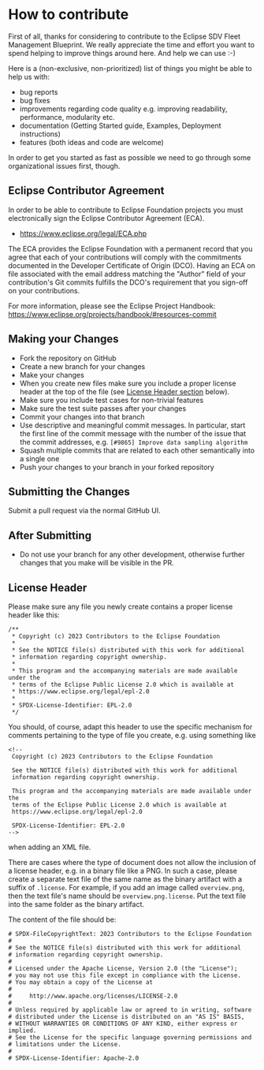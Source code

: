 # How to contribute

First of all, thanks for considering to contribute to the Eclipse SDV Fleet Management Blueprint.
We really appreciate the time and effort you want to spend helping to improve things around here.
And help we can use :-)

Here is a (non-exclusive, non-prioritized) list of things you might be able to help us with:

* bug reports
* bug fixes
* improvements regarding code quality e.g. improving readability, performance, modularity etc.
* documentation (Getting Started guide, Examples, Deployment instructions)
* features (both ideas and code are welcome)

In order to get you started as fast as possible we need to go through some organizational issues first,
though.

## Eclipse Contributor Agreement

In order to be able to contribute to Eclipse Foundation projects you must
electronically sign the Eclipse Contributor Agreement (ECA).

* https://www.eclipse.org/legal/ECA.php

The ECA provides the Eclipse Foundation with a permanent record that you agree
that each of your contributions will comply with the commitments documented in
the Developer Certificate of Origin (DCO). Having an ECA on file associated with
the email address matching the "Author" field of your contribution's Git commits
fulfills the DCO's requirement that you sign-off on your contributions.

For more information, please see the Eclipse Project Handbook:
https://www.eclipse.org/projects/handbook/#resources-commit

## Making your Changes

* Fork the repository on GitHub
* Create a new branch for your changes
* Make your changes
* When you create new files make sure you include a proper license header at the top of the file
  (see [License Header section](#license-header) below).
* Make sure you include test cases for non-trivial features
* Make sure the test suite passes after your changes
* Commit your changes into that branch
* Use descriptive and meaningful commit messages. In particular, start the first line of the commit message with the
  number of the issue that the commit addresses, e.g. `[#9865] Improve data sampling algorithm`
* Squash multiple commits that are related to each other semantically into a single one
* Push your changes to your branch in your forked repository

## Submitting the Changes

Submit a pull request via the normal GitHub UI.

## After Submitting

* Do not use your branch for any other development, otherwise further changes that you make will be visible in the PR.

## License Header

Please make sure any file you newly create contains a proper license header like this:

```
/**
 * Copyright (c) 2023 Contributors to the Eclipse Foundation
 *
 * See the NOTICE file(s) distributed with this work for additional
 * information regarding copyright ownership.
 *
 * This program and the accompanying materials are made available under the
 * terms of the Eclipse Public License 2.0 which is available at
 * https://www.eclipse.org/legal/epl-2.0
 *
 * SPDX-License-Identifier: EPL-2.0
 */
```
You should, of course, adapt this header to use the specific mechanism for comments pertaining to the type of file you create, e.g. using something like

```
<!--
 Copyright (c) 2023 Contributors to the Eclipse Foundation

 See the NOTICE file(s) distributed with this work for additional
 information regarding copyright ownership.

 This program and the accompanying materials are made available under the
 terms of the Eclipse Public License 2.0 which is available at
 https://www.eclipse.org/legal/epl-2.0

 SPDX-License-Identifier: EPL-2.0
-->
```

when adding an XML file.

There are cases where the type of document does not allow the inclusion of a license header, e.g. in a binary file like
a PNG. In such a case, please create a separate text file of the same name as the binary artifact with a suffix of
`.license`. For example, if you add an image called `overview.png`, then the text file's name should be
`overview.png.license`. Put the text file into the same folder as the binary artifact.

The content of the file should be:
```
# SPDX-FileCopyrightText: 2023 Contributors to the Eclipse Foundation
#
# See the NOTICE file(s) distributed with this work for additional
# information regarding copyright ownership.
# 
# Licensed under the Apache License, Version 2.0 (the "License");
# you may not use this file except in compliance with the License.
# You may obtain a copy of the License at
#
#     http://www.apache.org/licenses/LICENSE-2.0
#
# Unless required by applicable law or agreed to in writing, software
# distributed under the License is distributed on an "AS IS" BASIS,
# WITHOUT WARRANTIES OR CONDITIONS OF ANY KIND, either express or implied.
# See the License for the specific language governing permissions and
# limitations under the License.
#
# SPDX-License-Identifier: Apache-2.0
```
